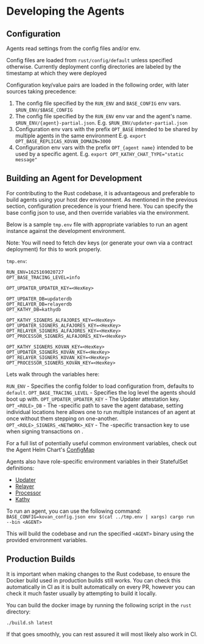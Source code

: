 # Developing the Agents

## Configuration 

Agents read settings from the config files and/or env.

Config files are loaded from `rust/config/default` unless specified otherwise. Currently deployment config directories are labeled by the timestamp at which they were deployed

Configuration key/value pairs are loaded in the following order, with later sources taking precedence:

1. The config file specified by the `RUN_ENV` and `BASE_CONFIG` env vars. `$RUN_ENV/$BASE_CONFIG`
2. The config file specified by the `RUN_ENV` env var and the agent's name. `$RUN_ENV/{agent}-partial.json`.
  E.g. `$RUN_ENV/updater-partial.json`
3. Configuration env vars with the prefix `OPT_BASE` intended to be shared by multiple agents in the same environment
  E.g. `export OPT_BASE_REPLICAS_KOVAN_DOMAIN=3000`
4. Configuration env vars with the prefix `OPT_{agent name}` intended to be used by a specific agent.
  E.g. `export OPT_KATHY_CHAT_TYPE="static message"`

## Building an Agent for Development

For contributing to the Rust codebase, it is advantageous and preferable to build agents using your host dev environment. As mentioned in the previous section, configuration precedence is your friend here. You can specify the base config json to use, and then override variables via the environment.

Below is a sample `tmp.env` file with appropriate variables to run an agent instance against the development environment. 

Note: You will need to fetch dev keys (or generate your own via a contract deployment) for this to work properly. 

`tmp.env`:
```
RUN_ENV=1625169020727
OPT_BASE_TRACING_LEVEL=info

OPT_UPDATER_UPDATER_KEY=<HexKey>

OPT_UPDATER_DB=updaterdb
OPT_RELAYER_DB=relayerdb
OPT_KATHY_DB=kathydb

OPT_KATHY_SIGNERS_ALFAJORES_KEY=<HexKey>
OPT_UPDATER_SIGNERS_ALFAJORES_KEY=<HexKey>
OPT_RELAYER_SIGNERS_ALFAJORES_KEY=<HexKey>
OPT_PROCESSOR_SIGNERS_ALFAJORES_KEY=<HexKey>

OPT_KATHY_SIGNERS_KOVAN_KEY=<HexKey>
OPT_UPDATER_SIGNERS_KOVAN_KEY=<HexKey>
OPT_RELAYER_SIGNERS_KOVAN_KEY=<HexKey>
OPT_PROCESSOR_SIGNERS_KOVAN_KEY=<HexKey>
```

Lets walk through the variables here: 

`RUN_ENV` - Specifies the config folder to load configuration from, defaults to `default`. 
`OPT_BASE_TRACING_LEVEL` - Specifies the log level the agents should boot up with. 
`OPT_UPDATER_UPDATER_KEY` - The Updater attestation key.
`OPT_<ROLE>_DB` - The <ROLE>-specific path to save the agent database, setting individual locations here allows one to run multiple instances of an agent at once without them stepping on one-another. 
`OPT_<ROLE>_SIGNERS_<NETWORK>_KEY` - The <ROLE>-specific transaction key to use when signing transactions on <NETWORK>.

For a full list of potentially useful common environment variables, check out the Agent Helm Chart's [ConfigMap](https://github.com/celo-org/optics-monorepo/blob/main/rust/helm/optics-agent/templates/configmap.yaml#L8-L34)

Agents also have role-specific environment variables in their StatefulSet definitions: 
- [Updater](https://github.com/celo-org/optics-monorepo/blob/main/rust/helm/optics-agent/templates/updater-statefulset.yaml#L54-L89)
- [Relayer](https://github.com/celo-org/optics-monorepo/blob/main/rust/helm/optics-agent/templates/relayer-statefulset.yaml#L54-L74)
- [Processor](https://github.com/celo-org/optics-monorepo/blob/main/rust/helm/optics-agent/templates/processor-statefulset.yaml#L54-L74)
- [Kathy](https://github.com/celo-org/optics-monorepo/blob/main/rust/helm/optics-agent/templates/kathy-statefulset.yaml#L54-L74)

To run an agent, you can use the following command: 
`BASE_CONFIG=kovan_config.json env $(cat ../tmp.env | xargs) cargo run --bin <AGENT>`

This will build the codebase and run the specified `<AGENT>` binary using the provided environment variables. 

## Production Builds

It is important when making changes to the Rust codebase, to ensure the Docker build used in production builds still works. You can check this automatically in CI as it is built automatically on every PR, however you can check it much faster usually by attempting to build it locally. 

You can build the docker image by running the following script in the `rust` directory: 

`./build.sh latest`

If that goes smoothly, you can rest assured it will most likely also work in CI. 